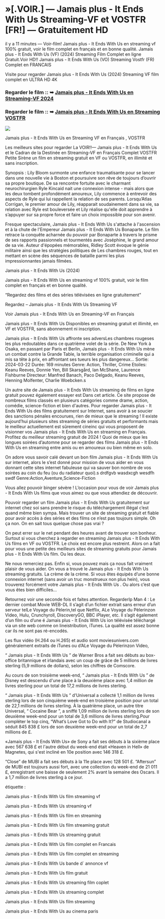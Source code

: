 # »[.VOIR.] — Jamais plus - It Ends With Us Streaming-VF et VOSTFR [FR!] — Gratuitement HD

il y a 11 minutes — Voir-film! Jamais plus - It Ends With Us en streaming vf 100% gratuit, voir le film complet en français et en bonne qualité. Jamais plus - It Ends With Us (VF) (2024) Streaming Film Complet en ligne Gratuit.Voir HD!! Jamais plus - It Ends With Us (VO) Streaming Vostfr (FR) Complet en FRANCAIS

Visite pour regarder Jamais plus - It Ends With Us (2024) Streaming VF film complet en ULTRA HD 4K

### Regarder le film :: ➥ [Jamais plus - It Ends With Us en Streaming-VF 2024](https://t.co/47U1u4jDyE)

### Regarder le film :: ➥ [Jamais plus - It Ends With Us en Streaming VOSTFR](https://t.co/47U1u4jDyE)

<p dir="auto"><a href="https://t.co/47U1u4jDyE" title="PLAYHD" rel="nofollow"><img src="https://i.imgur.com/jhNGoEt.gif" style="max-width: 100%;"></a></p>

Jamais plus - It Ends With Us en Streaming VF en Français , VOSTFR

Les meilleurs sites pour regarder La VOIR!!— Jamais plus - It Ends With Us et le Cadran de la Destinée en Streaming-VF en Français Complet VOSTFR Petite Sirène un film en streaming gratuit en VF ou VOSTFR, en illimité et sans inscription.

Synopsis : Lily Bloom surmonte une enfance traumatisante pour se lancer dans une nouvelle vie à Boston et poursuivre son rêve de toujours d’ouvrir sa propre boutique. De sa rencontre fortuite avec le charmant neurochirurgien Ryle Kincaid nait une connexion intense - mais alors que les deux tombent profondément amoureux, Lily commence à entrevoir des aspects de Ryle qui lui rappellent la relation de ses parents. Lorsqu’Atlas Corrigan, le premier amour de Lily, réapparait soudainement dans sa vie, sa relation avec Ryle est bouleversée et Lily réalise qu'elle doit apprendre à s’appuyer sur sa propre force et faire un choix impossible pour son avenir.

Fresque spectaculaire, Jamais plus - It Ends With Us s'attache à l'ascension et à la chute de l'Empereur Jamais plus - It Ends With Us Bonaparte. Le film retrace la conquête acharnée du pouvoir par Bonaparte à travers le prisme de ses rapports passionnels et tourmentés avec Joséphine, le grand amour de sa vie. Auteur d'épopées mémorables, Ridley Scott évoque le génie militaire ainsi que les stratégies politiques de Les chambres rouges, tout en mettant en scène des séquences de bataille parmi les plus impressionnantes jamais filmées.

Jamais plus - It Ends With Us (2024)

Jamais plus - It Ends With Us en streaming vf 100% gratuit, voir le film complet en français et en bonne qualité.

“Regardez des films et des séries télévisées en ligne gratuitement”

Regardez – Jamais plus - It Ends With Us Streaming VF

Voir Jamais plus - It Ends With Us en Streaming-VF en Français

Jamais plus - It Ends With Us Disponibles en streaming gratuit et illimité, en VF et VOSTFR, sans abonnement ni inscription.

Jamais plus - It Ends With Us affronte ses adversLes chambres rougeses les plus redoutables dans ce quatrième volet de la série. De New York à Osaka, en passant par Paris et Berlin, Jamais plus - It Ends With Us mène un combat contre la Grande Table, la terrible organisation criminelle qui a mis sa tête à prix, en affrontant ses tueurs les plus dangereux... Sortie: 2024-03-22 Durée: 169 minutes Genre: Action, Thriller, Crime Etoiles: Keanu Reeves, Donnie Yen, Bill Skarsgård, Ian McShane, Laurence Fishburne Directeur: Manfred Banach, Paco Delgado, Keanu Reeves, Henning Molfenter, Charlie Woebcken.s

Un autre site de Jamais plus - It Ends With Us streaming de films en ligne gratuit pouvez également essayer est Dans cet article. Ce site propose de nombreux films classés en plusieurs catégories comme drame, action, comédie, science-fiction et bien d'autres. Pour regarder Jamais plus - It Ends With Us des films gratuitement sur Internet, sans avoir à se soucier des sanctions pénales encourues, rien de mieux que le streaming ! Il existe aujourd’hui plusieurs sites streaming de séries gratuits et performants mais le meilleur actuellement est sûrement cineinc qui vous proposent de visionner vos Jamais plus - It Ends With Us en streaming en Français. Profitez du meilleur streaming gratuit de 2024 ! Quoi de mieux que les longues soirées d’automne pour se regarder des films Jamais plus - It Ends With Us en streaming entre amis ou en amoureux ou bien même en solo.

On adore vous savoir calé devant un bon film Jamais plus - It Ends With Us sur internet, alors le s’est donné pour mission de vous aider en vous donnant cette sites internet fabuleuse qui va sauver bon nombre de vos soirées au coin du feu (ou du radiateur quoi).s drdfgvb wasdxcgh wesdfh swdf Genre:Action,Aventure,Science-Fiction

Vous allez pouvoir binger sévère ! L’occasion pour vous de voir Jamais plus - It Ends With Us films que vous aimez ou que vous attendiez de découvrir.

Pouvoir regarder un film Jamais plus - It Ends With Us gratuitement sur internet chez soi sans prendre le risque du téléchargement illégal c’est quand même bien sympa. Mais trouver un site de streaming gratuit et fiable pour avoir accès à des séries et des films ce n’est pas toujours simple. Oh ça non. On en sait tous quelque chose pas vrai ?

On peut errer sur le net pendant des heures avant de trouver son bonheur. Surtout si vous cherchez à regarder en streaming Jamais plus - It Ends With Us films en VF ou VOSTFR. Le choix est encore plus restreint. Alors on a fait pour vous une petite des meilleurs sites de streaming gratuits pour Jamais plus - It Ends With Us film. Ou les deux.

Ne nous remerciez pas. Enfin si, vous pouvez mais ça nous fait vraiment plaisir de vous aider. On vous a trouvé le Jamais plus - It Ends With Us streaming gratuits. La crème de la crème. Si vous êtes équipés d’une bonne connexion internet (sans avoir un truc monstrueux non plus hein), vous trouverez forcément votre Jamais plus - It Ends With Us . Ou alors c’est que vous êtes bien difficiles…

Retournez voir une seconde fois et faites attention. RegarderIp Man 4 : Le dernier combat Movie WEB-DL Il s’agit d’un fichier extrait sans erreur d’un serveur telLe Voyage du Pèlerin,tel que Netflix, ALe Voyage du Pèlerinzon Video, Hulu, Crunchyroll, DiscoveryGO, BBC iPlayer, etc. Il s’agit également d’un film ou d’une é Jamais plus - It Ends With Us ion télévisée téléchargé via un site web comme on lineistribution, iTunes. La qualité est assez bonne car ils ne sont pas ré-encodés.

Les flux vidéo (H.264 ou H.265) et audio sont moviesunivers.com généralement extraits de iTunes ou d’ALe Voyage du Pèlerinzon Video,

“ Jamais plus - It Ends With Us ” de Warner Bros a fait ses débuts au box-office britannique et irlandais avec un coup de grâce de 5 millions de livres sterling (5,9 millions de dollars), selon les chiffres de Comscore.

Au cours de son troisième week-end, “ Jamais plus - It Ends With Us ” de Disney est descendu d'une place à la deuxième place avec 1,4 million de livres sterling pour un total de 17,2 millions de livres sterling.

“ Jamais plus - It Ends With Us ” d'Universal a collecté 1,1 million de livres sterling lors de son cinquième week-end en troisième position pour un total de 22,1 millions de livres sterling. À la quatrième place, un autre titre Universal, “ Cocaine Bear ”, a sniffé 1,09 million de livres sterling lors de son deuxième week-end pour un total de 3,6 millions de livres sterling.Pour compléter le top cinq, “What’s Love Got to Do with It?” de Studiocanal a séduit 845 838 £ lors de son deuxième week-end pour un total de 2,7 millions de £.

«Jamais plus - It Ends With Us» de Sony a fait ses débuts à la sixième place avec 567 638 £ et l'autre début du week-end était «Heaven in Hell» de Magnetes, qui s'est incliné en 10e position avec 146 318 £.

“Close” de MUBI a fait ses débuts à la 11e place avec 128 501 £. “Aftersun” de MUBI est toujours aussi fort, avec une collection du week-end de 21 011 £, enregistrant une baisse de seulement 2% avant la semaine des Oscars. Il a 1,7 million de livres sterling à ce jour.

étiquette :

Jamais plus - It Ends With Us film streaming vf

Jamais plus - It Ends With Us streaming vf

Jamais plus - It Ends With Us film en streaming

Jamais plus - It Ends With Us film streaming gratuit

Jamais plus - It Ends With Us streaming gratuit

Jamais plus - It Ends With Us film complet en Francais

Jamais plus - It Ends With Us film complet en streaming

Jamais plus - It Ends With Us bande d` annonce vf

Jamais plus - It Ends With Us film gratuit

Jamais plus - It Ends With Us streaming film coplet

Jamais plus - It Ends With Us streaming complet

Jamais plus - It Ends With Us film streaming

Jamais plus - It Ends With Us au cinema paris
